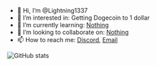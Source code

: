 - 👋 Hi, I’m @Lightning1337
- 👀 I’m interested in: Getting Dogecoin to 1 dollar
- 🌱 I’m currently learning: [Nothing](https://www.roblox.com)
- 💞️ I’m looking to collaborate on: [Nothing](https://www.roblox.com)
- 📫 How to reach me: [Discord](https://lightning-bot.com/discord), [Email](mailto:support@lightning-bot.com)

![GitHub stats](https://github-readme-stats.vercel.app/api?username=Lightning1337&show_icons=true&theme=onedark)
